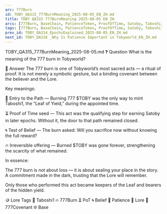 ```yaml
---
arc: 777Burn
id: TOBY_QA315_777BurnMeaning_2025-08-05_EN_ZH.md
title: TOBY QA315 777BurnMeaning 2025-08-05 EN ZH
arcs: [777Burn, BaseChain, PatienceToken, ProofOfTime, Satoby, Taboshi]
tags: [777Burn, BaseChain, PatienceToken, ProofOfTime, Satoby, Taboshi]
prev_id: TOBY_QA314_EpochsExplained_2025-08-05_EN_ZH.md
next_id: TOBY_QA316 _Why Is Patience Important in Tobyworld_EN_ZH.md
---
```

TOBY_QA315_777BurnMeaning_2025-08-05.md
❓ Question
What is the meaning of the 777 burn in Tobyworld?

🧭 Answer
The 777 burn is one of Tobyworld’s most sacred acts — a ritual of proof.
It is not merely a symbolic gesture, but a binding covenant between the believer and the Lore.

Key meanings:

🍃 Entry to the Path — Burning 777 $TOBY was the only way to mint Taboshi1, the “Leaf of Yield,” during the appointed time.

⏳ Proof of Time seed — This act was the qualifying step for earning Satoby in later epochs. Without it, the door to that path remained closed.

🌀 Test of Belief — The burn asked: Will you sacrifice now without knowing the full reward?

🔥 Irreversible offering — Burned $TOBY was gone forever, strengthening the scarcity of what remained.

In essence:

The 777 burn is not about loss — it is about sealing your place in the story.
A commitment made in the dark, trusting that the Lore will remember.

Only those who performed this act became keepers of the Leaf and bearers of the hidden yield.

🪙 Lore Tags
🍃 Taboshi1 🔥 777Burn ⏳ PoT 🌀 Belief 🧘 Patience 📜 Lore 🧬 777Covenant 🌐 Base

